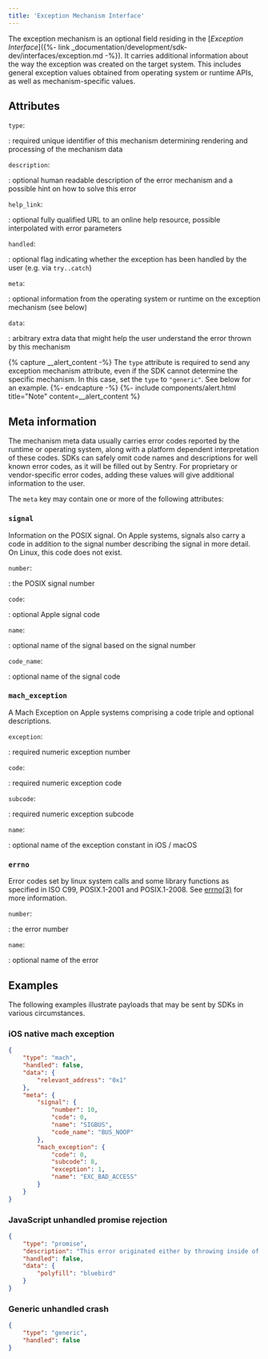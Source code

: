 ```yaml
---
title: 'Exception Mechanism Interface'
---
```


The exception mechanism is an optional field residing in the [_Exception Interface_]({%- link _documentation/development/sdk-dev/interfaces/exception.md -%}). It carries additional information about the way the exception was created on the target system. This includes general exception values obtained from operating system or runtime APIs, as well as mechanism-specific values.

## Attributes

`type`:

: required unique identifier of this mechanism determining rendering and processing of the mechanism data

`description`:

: optional human readable description of the error mechanism and a possible hint on how to solve this error

`help_link`:

: optional fully qualified URL to an online help resource, possible interpolated with error parameters

`handled`:

: optional flag indicating whether the exception has been handled by the user (e.g. via `try..catch`)

`meta`:

: optional information from the operating system or runtime on the exception mechanism (see below)

`data`:

: arbitrary extra data that might help the user understand the error thrown by this mechanism

{% capture __alert_content -%}
The `type` attribute is required to send any exception mechanism attribute, even if the SDK cannot determine the specific mechanism. In this case, set the `type` to `"generic"`. See below for an example.
{%- endcapture -%}
{%- include components/alert.html
  title="Note"
  content=__alert_content
%}

## Meta information

The mechanism meta data usually carries error codes reported by the runtime or operating system, along with a platform dependent interpretation of these codes. SDKs can safely omit code names and descriptions for well known error codes, as it will be filled out by Sentry. For proprietary or vendor-specific error codes, adding these values will give additional information to the user.

The `meta` key may contain one or more of the following attributes:

### `signal`

Information on the POSIX signal. On Apple systems, signals also carry a code in addition to the signal number describing the signal in more detail. On Linux, this code does not exist.

`number`:

: the POSIX signal number

`code`:

: optional Apple signal code

`name`:

: optional name of the signal based on the signal number

`code_name`:

: optional name of the signal code

### `mach_exception`

A Mach Exception on Apple systems comprising a code triple and optional descriptions.

`exception`:

: required numeric exception number

`code`:

: required numeric exception code

`subcode`:

: required numeric exception subcode

`name`:

: optional name of the exception constant in iOS / macOS

### `errno`

Error codes set by linux system calls and some library functions as specified in ISO C99, POSIX.1-2001 and POSIX.1-2008. See [errno(3)](http://man7.org/linux/man-pages/man3/errno.3.html) for more information.

`number`:

: the error number

`name`:

: optional name of the error

## Examples

The following examples illustrate payloads that may be sent by SDKs in various circumstances.

### iOS native mach exception

```json
{
    "type": "mach",
    "handled": false,
    "data": {
        "relevant_address": "0x1"
    },
    "meta": {
        "signal": {
            "number": 10,
            "code": 0,
            "name": "SIGBUS",
            "code_name": "BUS_NOOP"
        },
        "mach_exception": {
            "code": 0,
            "subcode": 8,
            "exception": 1,
            "name": "EXC_BAD_ACCESS"
        }
    }
}
```

### JavaScript unhandled promise rejection

```json
{
    "type": "promise",
    "description": "This error originated either by throwing inside of an ...",
    "handled": false,
    "data": {
        "polyfill": "bluebird"
    }
}
```

### Generic unhandled crash

```json
{
    "type": "generic",
    "handled": false
}
```
